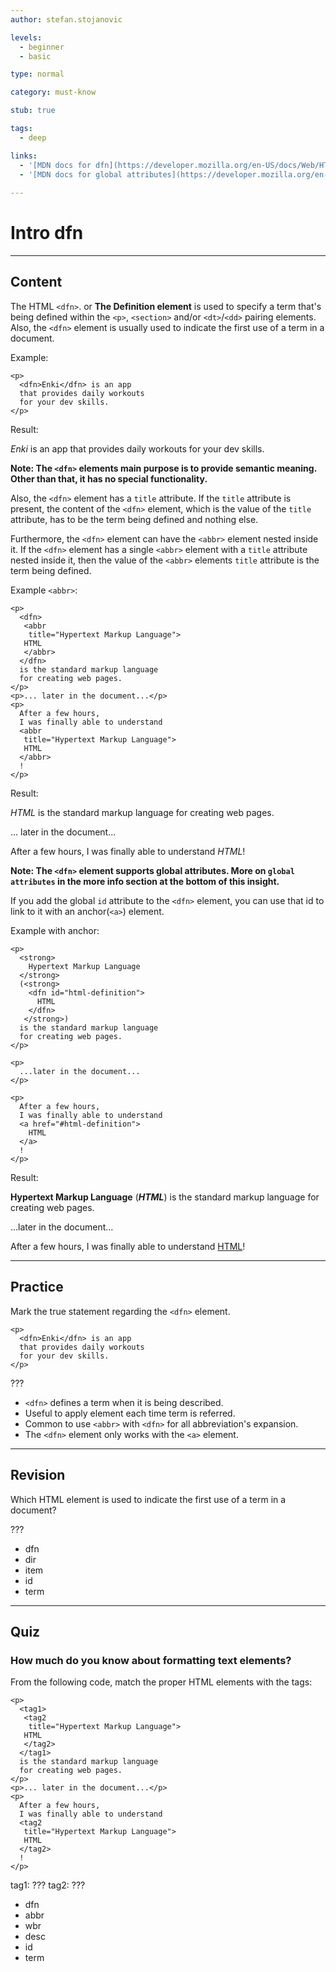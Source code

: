 ```yaml
---
author: stefan.stojanovic

levels:
  - beginner
  - basic

type: normal

category: must-know

stub: true

tags:
  - deep

links:
  - '[MDN docs for dfn](https://developer.mozilla.org/en-US/docs/Web/HTML/Element/dfn){website}'
  - '[MDN docs for global attributes](https://developer.mozilla.org/en-US/docs/Web/HTML/Global_attributes){website}'
  
---
```

# Intro dfn
---
## Content

The HTML `<dfn>`. or **The Definition element** is used to specify a term that's being defined within the `<p>`, `<section>` and/or `<dt>`/`<dd>` pairing elements. Also, the `<dfn>` element is usually used to indicate the first use of a term in a document.

Example:
```
<p>
  <dfn>Enki</dfn> is an app 
  that provides daily workouts
  for your dev skills.
</p>
```
Result:

_Enki_ is an app that provides daily workouts for your dev skills.


**Note: The `<dfn>` elements main purpose is to provide semantic meaning. Other than that, it has no special functionality.**

Also, the `<dfn>` element has a `title` attribute. If the `title` attribute is present, the content of the `<dfn>` element, which is the value of the `title` attribute, has to be the term being defined and nothing else. 

Furthermore, the `<dfn>` element can have the `<abbr>` element nested inside it. If the `<dfn>` element has a single `<abbr>` element with a `title` attribute nested inside it, then the value of the `<abbr>` elements `title` attribute is the term being defined.

Example `<abbr>`:
```
<p>
  <dfn>
   <abbr 
    title="Hypertext Markup Language">
   HTML
   </abbr>
  </dfn> 
  is the standard markup language 
  for creating web pages.
</p>
<p>... later in the document...</p>
<p>
  After a few hours, 
  I was finally able to understand 
  <abbr 
   title="Hypertext Markup Language">
   HTML
  </abbr>
  !
</p>
```
Result:

_HTML_ is the standard markup language for creating web pages.

... later in the document...

After a few hours, I was finally able to understand _HTML_!

**Note: The `<dfn>` element supports global attributes. More on `global attributes` in the more info section at the bottom of this insight.**

If you add the global `id` attribute to the `<dfn>` element, you can use that id to link to it with an anchor(`<a>`) element.

Example with anchor:
```
<p> 
  <strong>
    Hypertext Markup Language
  </strong>
  (<strong>
    <dfn id="html-definition">
      HTML
    </dfn>
   </strong>)
  is the standard markup language
  for creating web pages.
</p>

<p>
  ...later in the document...
</p>

<p>
  After a few hours, 
  I was finally able to understand 
  <a href="#html-definition">
    HTML
  </a>
  !
</p>
```
Result:

**Hypertext Markup Language** (__*HTML*__) is the standard markup language for creating web pages.

...later in the document...

After a few hours, I was finally able to understand [HTML]()!

---
## Practice

Mark the true statement regarding the `<dfn>` element.

```
<p>
  <dfn>Enki</dfn> is an app 
  that provides daily workouts
  for your dev skills.
</p>
```

???

* `<dfn>` defines a term when it is being described.
* Useful to apply element each time term is referred. 
* Common to use `<abbr>` with `<dfn>` for all abbreviation's expansion.
* The `<dfn>` element only works with the `<a>` element.

---
## Revision

Which HTML element is used to indicate the first use of a term in a document?

???

* dfn
* dir
* item
* id
* term

---
## Quiz

### How much do you know about formatting text elements?

From the following code, match the proper HTML elements with the tags: 

```
<p>
  <tag1>
   <tag2 
    title="Hypertext Markup Language">
   HTML
   </tag2>
  </tag1> 
  is the standard markup language 
  for creating web pages.
</p>
<p>... later in the document...</p>
<p>
  After a few hours, 
  I was finally able to understand 
  <tag2 
   title="Hypertext Markup Language">
   HTML
  </tag2>
  !
</p>
```

tag1: ???
tag2: ???

* dfn
* abbr
* wbr
* desc
* id
* term
